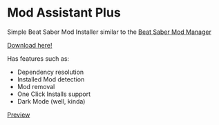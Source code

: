 # Mod Assistant Plus
Simple Beat Saber Mod Installer similar to the [Beat Saber Mod Manager](https://github.com/beat-saber-modding-group/BeatSaberModInstaller)

[Download here!](https://github.com/Parapass/ModAssistantPlus/releases/latest)

Has features such as:
* Dependency resolution
* Installed Mod detection
* Mod removal
* One Click Installs support
* Dark Mode (well, kinda)

[Preview](https://imgur.com/UEmsgII)
